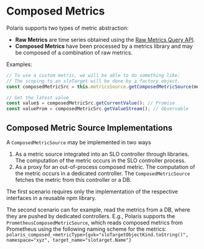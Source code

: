 # Composed Metrics

Polaris supports two types of metric abstraction:
* **Raw Metrics** are time series obtained using the [Raw Metrics Query API](https://polaris-slo-cloud.github.io/polaris-slo-framework/typedoc/interfaces/core_src.TimeSeriesSource.html#select).
* **Composed Metrics** have been processed by a metrics library and may be composed of a combination of raw metrics.

Examples:
```TypeScript
// To use a custom metric, we will be able to do something like:
// The scoping to an sloTarget will be done by a factory object.
const composedMetricSrc = this.metricsSource.getComposedMetricSource(metricType, { sloTarget, namespace, paramA, paramB }, metricSourceName?);

// Get the latest value
const value$ = composedMetricSrc.getCurrentValue(); // Promise
const valueProm = composedMetricSrc.getValueStream(); // Observable
```


## Composed Metric Source Implementations

A `ComposedMetricSource` may be implemented in two ways

1. As a metric source integrated into an SLO controller through libraries. The computation of the metric occurs in the SLO controller process.
2. As a proxy for an out-of-process composed metric. The computation of the metric occurs in a dedicated controller. The `ComposedMetricSource` fetches the metric from this controller or a DB.

The first scenario requires only the implementation of the respective interfaces in a reusable npm library.

The second scenario can for example, read the metrics from a DB, where they are pushed by dedicated controllers.
E.g., Polaris supports the `PrometheusComposedMetricSource`, which reads composed metrics from Prometheus using the following naming scheme for the metrics: `polaris_composed_<metricType>{gvk="sloTargetObjectKind.toString()", namespace="xyz", target_name="slotarget.Name"}`
